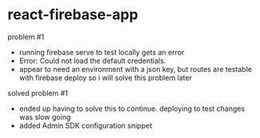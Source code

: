 # react-firebase-app

problem #1

- running firebase serve to test locally gets an error
- Error: Could not load the default credentials.
- appear to need an environment with a json key, but routes are testable with firebase deploy so i will solve this problem later

solved problem #1

- ended up having to solve this to continue. deploying to test changes was slow going
- added Admin SDK configuration snippet
